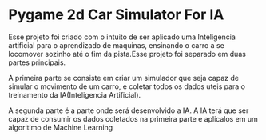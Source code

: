# Pygame 2d Car Simulator For IA

Esse projeto foi criado com o intuito de ser aplicado uma Inteligencia artificial para o aprendizado de maquinas, ensinando o carro a se locomover sozinho até o fim da pista.Esse projeto foi separado em duas partes principais.

A primeira parte se consiste em criar um simulador que seja capaz de simular o movimento de um carro, e coletar todos os dados uteis para o treinamento da IA(Inteligencia Artificial).

A segunda parte é a parte onde será desenvolvido a IA. A IA terá que ser capaz de consumir os dados coletados na primeira parte e aplicalos em um algoritimo de Machine Learning

